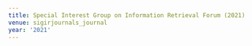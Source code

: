 ```yaml
---
title: Special Interest Group on Information Retrieval Forum (2021)
venue: sigirjournals_journal
year: '2021'
---
```

